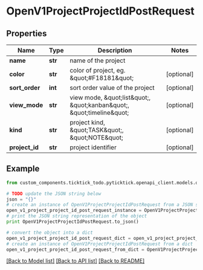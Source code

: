 # OpenV1ProjectProjectIdPostRequest


## Properties
Name | Type | Description | Notes
------------ | ------------- | ------------- | -------------
**name** | **str** | name of the project | 
**color** | **str** | color of project, eg. \&quot;#F18181\&quot; | [optional] 
**sort_order** | **int** | sort order value of the project | [optional] 
**view_mode** | **str** | view mode, \&quot;list\&quot;, \&quot;kanban\&quot;, \&quot;timeline\&quot; | [optional] 
**kind** | **str** | project kind, \&quot;TASK\&quot;, \&quot;NOTE\&quot; | [optional] 
**project_id** | **str** | project identifier | [optional] 

## Example

```python
from custom_components.ticktick_todo.pyticktick.openapi_client.models.open_v1_project_project_id_post_request import OpenV1ProjectProjectIdPostRequest

# TODO update the JSON string below
json = "{}"
# create an instance of OpenV1ProjectProjectIdPostRequest from a JSON string
open_v1_project_project_id_post_request_instance = OpenV1ProjectProjectIdPostRequest.from_json(json)
# print the JSON string representation of the object
print OpenV1ProjectProjectIdPostRequest.to_json()

# convert the object into a dict
open_v1_project_project_id_post_request_dict = open_v1_project_project_id_post_request_instance.to_dict()
# create an instance of OpenV1ProjectProjectIdPostRequest from a dict
open_v1_project_project_id_post_request_from_dict = OpenV1ProjectProjectIdPostRequest.from_dict(open_v1_project_project_id_post_request_dict)
```
[[Back to Model list]](../README.md#documentation-for-models) [[Back to API list]](../README.md#documentation-for-api-endpoints) [[Back to README]](../README.md)


